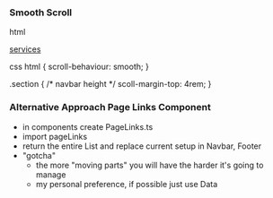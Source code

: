 ### Smooth Scroll

html
<!--link -->
<a href="#services">services</a>
<!-- element -->
<section id="services"></section>

css
html {
    scroll-behaviour: smooth;
}

.section {
    /* navbar height */
    scoll-margin-top: 4rem;
}

### Alternative Approach Page Links Component 

- in components create PageLinks.ts
- import pageLinks
- return the entire List and replace current setup in Navbar, Footer
- "gotcha"
  - the more "moving parts" you will have the harder it's going to manage
  - my personal preference, if possible just use Data